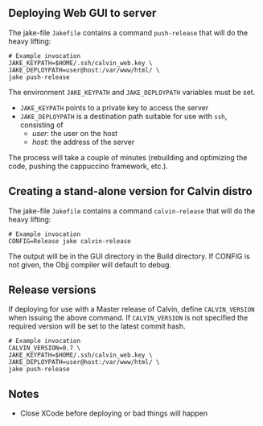 ## Deploying Web GUI to server

The jake-file `Jakefile` contains a command `push-release` that will do the heavy lifting:

    # Example invocation
    JAKE_KEYPATH=$HOME/.ssh/calvin_web.key \
    JAKE_DEPLOYPATH=user@host:/var/www/html/ \
    jake push-release

The environment `JAKE_KEYPATH` and `JAKE_DEPLOYPATH` variables must be set.

- `JAKE_KEYPATH` points to a private key to access the server
- `JAKE_DEPLOYPATH` is a destination path suitable for use with `ssh`, consisting of 
  - _user_: the user on the host
  - _host_: the address of the server

The process will take a couple of minutes (rebuilding and optimizing the code, pushing the cappuccino framework, etc.).

## Creating a stand-alone version for Calvin distro

The jake-file `Jakefile` contains a command `calvin-release` that will do the heavy lifting:

    # Example invocation
    CONFIG=Release jake calvin-release

The output will be in the GUI directory in the Build directory. If CONFIG is not given, the Objj compiler will default to debug.

## Release versions

If deploying for use with a Master release of Calvin, define `CALVIN_VERSION` when issuing the above command. If `CALVIN_VERSION` is not specified the required version will be set to the latest commit hash.

    # Example invocation
    CALVIN_VERSION=0.7 \
    JAKE_KEYPATH=$HOME/.ssh/calvin_web.key \
    JAKE_DEPLOYPATH=user@host:/var/www/html/ \
    jake push-release


## Notes

- Close XCode before deploying or bad things will happen  



  
